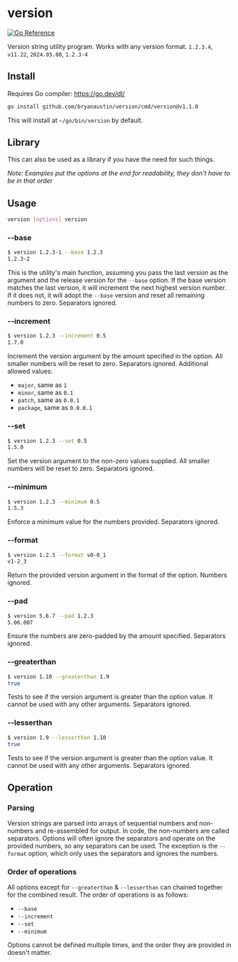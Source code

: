 # version

[![Go Reference](https://pkg.go.dev/badge/github.com/bryanaustin/version/.svg)](https://pkg.go.dev/github.com/bryanaustin/version/)

Version string utility program.
Works with any version format. `1.2.3.4`, `v11.22`, `2024.05.08`, `1.2.3-4`

## Install

Requires Go compiler: https://go.dev/dl/
```bash
go install github.com/bryanaustin/version/cmd/version@v1.1.0
```
This will install at `~/go/bin/version` by default.

## Library

This can also be used as a library if you have the need for such things.

_Note: Examples put the options at the end for readability, they don't have to be in that order_

## Usage
```bash
version [options] version
```

### --base
```bash
$ version 1.2.3-1 --base 1.2.3
1.2.3-2
```
This is the utility's main function, assuming you pass the last version as the argument and the release version for the `--base` option. If the base version matches the last version, it will increment the next highest version number. If it does not, it will adopt the `--base` version and reset all remaining numbers to zero. Separators ignored.

### --increment
```bash
$ version 1.2.3 --increment 0.5
1.7.0
```
Increment the version argument by the amount specified in the option. All smaller numbers will be reset to zero. Separators ignored.
Additional allowed values:
* `major`, same as `1`
* `minor`, same as `0.1`
* `patch`, same as `0.0.1`
* `package`, same as `0.0.0.1`

### --set
```bash
$ version 1.2.3 --set 0.5
1.5.0
```
Set the version argument to the non-zero values supplied. All smaller numbers will be reset to zero. Separators ignored.

### --minimum
```bash
$ version 1.2.3 --minimum 0.5
1.5.3
```
Enforce a minimum value for the numbers provided. Separators ignored.

### --format
```bash
$ version 1.2.3 --format v0-0_1
v1-2_3
```
Return the provided version argument in the format of the option. Numbers ignored.

### --pad
```bash
$ version 5.6.7 --pad 1.2.3
5.06.007
```
Ensure the numbers are zero-padded by the amount specified. Separators ignored.

### --greaterthan
```bash
$ version 1.10 --greaterthan 1.9
true
```
Tests to see if the version argument is greater than the option value. It cannot be used with any other arguments. Separators ignored.

### --lesserthan
```bash
$ version 1.9 --lesserthan 1.10
true
```
Tests to see if the version argument is greater than the option value. It cannot be used with any other arguments. Separators ignored.

## Operation

### Parsing

Version strings are parsed into arrays of sequential numbers and non-numbers and re-assembled for output. In code, the non-numbers are called separators. Options will often ignore the separators and operate on the provided numbers, so any separators can be used. The exception is the `--format` option, which only uses the separators and ignores the numbers.

### Order of operations

All options except for `--greaterthan` & `--lesserthan` can chained together for the combined result. The order of operations is as follows:
* `--base`
* `--increment`
* `--set`
* `--minimum`

Options cannot be defined multiple times, and the order they are provided in doesn't matter.
